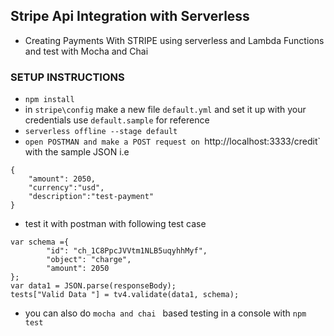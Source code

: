 ## Stripe Api Integration with Serverless

- Creating Payments With STRIPE using serverless and Lambda Functions and test with Mocha and Chai


### SETUP INSTRUCTIONS
- `npm install`
- in `stripe\config` make a new file `default.yml` and set it up with your credentials use `default.sample` for reference
- `serverless offline --stage default`
- `open POSTMAN and make a POST request on `http://localhost:3333/credit` with the sample JSON i.e 
```
{
	"amount": 2050,
	"currency":"usd",
	"description":"test-payment"
}
```
- test it with postman with following test case
```
var schema ={
        "id": "ch_1C8PpcJVVtm1NLB5uqyhhMyf",
        "object": "charge",
        "amount": 2050
};
var data1 = JSON.parse(responseBody);
tests["Valid Data "] = tv4.validate(data1, schema);

```

- you can also do `mocha and chai ` based testing in a console with `npm test`